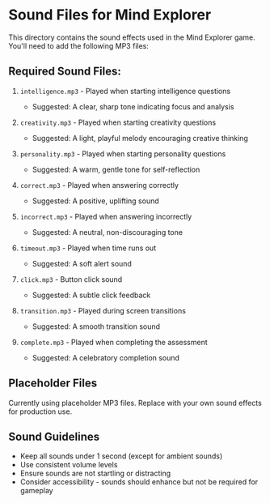 # Sound Files for Mind Explorer

This directory contains the sound effects used in the Mind Explorer game. You'll need to add the following MP3 files:

## Required Sound Files:

1. `intelligence.mp3` - Played when starting intelligence questions
   - Suggested: A clear, sharp tone indicating focus and analysis

2. `creativity.mp3` - Played when starting creativity questions
   - Suggested: A light, playful melody encouraging creative thinking

3. `personality.mp3` - Played when starting personality questions
   - Suggested: A warm, gentle tone for self-reflection

4. `correct.mp3` - Played when answering correctly
   - Suggested: A positive, uplifting sound

5. `incorrect.mp3` - Played when answering incorrectly
   - Suggested: A neutral, non-discouraging tone

6. `timeout.mp3` - Played when time runs out
   - Suggested: A soft alert sound

7. `click.mp3` - Button click sound
   - Suggested: A subtle click feedback

8. `transition.mp3` - Played during screen transitions
   - Suggested: A smooth transition sound

9. `complete.mp3` - Played when completing the assessment
   - Suggested: A celebratory completion sound

## Placeholder Files
Currently using placeholder MP3 files. Replace with your own sound effects for production use.

## Sound Guidelines
- Keep all sounds under 1 second (except for ambient sounds)
- Use consistent volume levels
- Ensure sounds are not startling or distracting
- Consider accessibility - sounds should enhance but not be required for gameplay 